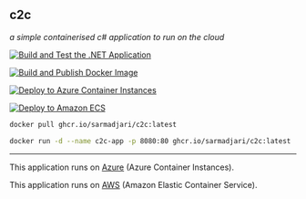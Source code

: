 ## c2c

_a simple containerised c# application to run on the cloud_


[![Build and Test the .NET Application](https://github.com/sarmadjari/c2c/actions/workflows/test_build_dotnet.yml/badge.svg?branch=main)](https://github.com/sarmadjari/c2c/actions/workflows/test_build_dotnet.yml)

[![Build and Publish Docker Image](https://github.com/sarmadjari/c2c/actions/workflows/publish_docker_image.yml/badge.svg)](https://github.com/sarmadjari/c2c/actions/workflows/publish_docker_image.yml)

[![Deploy to Azure Container Instances](https://github.com/sarmadjari/c2c/actions/workflows/deploy_to_azure.yml/badge.svg)](https://github.com/sarmadjari/c2c/actions/workflows/deploy_to_azure.yml)

[![Deploy to Amazon ECS](https://github.com/sarmadjari/c2c/actions/workflows/deploy_to_aws.yml/badge.svg)](https://github.com/sarmadjari/c2c/actions/workflows/deploy_to_aws.yml)

```sh
docker pull ghcr.io/sarmadjari/c2c:latest
```

```sh
docker run -d --name c2c-app -p 8080:80 ghcr.io/sarmadjari/c2c:latest
```
---

This application runs on [Azure] (Azure Container Instances).

This application runs on [AWS] (Amazon Elastic Container Service).


[Azure]: http://c2c.az.sarmad.cloud/
[AWS]: http://c2c.aws.sarmad.cloud/
